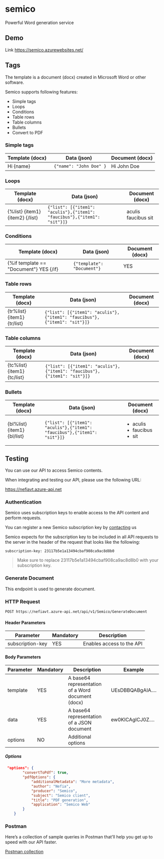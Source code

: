 # semico
Powerful Word generation service

## Demo 
Link https://semico.azurewebsites.net/

## Tags
The template is a document (docx) created in Microsoft Word or other software.

Semico supports following features:
* Simple tags
* Loops
* Conditions
* Table rows
* Table columns
* Bullets
* Convert to PDF

### Simple tags

|Template (docx)|Data (json)|Document (docx)|
|---------------|-----------|---------------|
|Hi {name}| ``` {"name": "John Doe" }```|Hi John Doe|

### Loops

|Template (docx)|Data (json)|Document (docx)|
|---------------|-----------|---------------|
|{%list} {item1} {item2} {/list}| ```{"list": [{"item1": "aculis"},{"item1": "faucibus"},{"item1": "sit"}]}```| aculis faucibus sit|

### Conditions

|Template (docx)|Data (json)|Document (docx)|
|---------------|-----------|---------------|
|{%if template == "Document"} YES {/if}| ```{"template": "Document"}```| YES|


### Table rows

|Template (docx)|Data (json)|Document (docx)|
|---------------|-----------|---------------|
|{tr%list} {item1} {tr/list}| ```{"list": [{"item1": "aculis"},{"item1": "faucibus"},{"item1": "sit"}]}```|  |


### Table columns

|Template (docx)|Data (json)|Document (docx)|
|---------------|-----------|---------------|
|{tc%list} {item1} {tc/list}| ```{"list": [{"item1": "aculis"},{"item1": "faucibus"},{"item1": "sit"}]}```|  |

### Bullets

|Template (docx)|Data (json)|Document (docx)|
|---------------|-----------|---------------|
|{bl%list} {item1} {bl/list}| ```{"list": [{"item1": "aculis"},{"item1": "faucibus"},{"item1": "sit"}]}```| <ul> <li>aculis </li>  <li>faucibus </li>  <li>sit </li> </ul>|



## Testing
You can use our API to access Semico contents.

When integrating and testing our API, please use the following URL:

https://nefiavt.azure-api.net

### Authentication

Semico uses subscription keys to enable access to the API content and perform requests.

You can register a new Semico subscription key by [contacting](https://semico.azurewebsites.net/Contact) us

Semico expects for the subscription key to be included in all API requests to the server in the header of the request that looks like the following:

`subscription-key: 23117b5e1a13494cbaf908ca9ac8d8b0`

> Make sure to replace 23117b5e1a13494cbaf908ca9ac8d8b0 with your subscription key.

### Generate Document

This endpoint is used to generate document.

### HTTP Request

`POST https://nefiavt.azure-api.net/api/v1/Semico/GenerateDocument`

#### Header Parameters

| Parameter | Mandatory | Description |
|-----------|-----------|-------------|
|subscription-key|YES|	Enables access to the API|

#### Body Parameters

| Parameter | Mandatory | Description | Example|
|-----------|-----------|-------------|--------|
|template|YES|	A base64 representation of a Word document (docx)|UEsDBBQABgAIA....|
|data|YES|	A base64 representation of a JSON document|ew0KICAgICJ0Z....|
|options| NO | Additional options| |

##### Options
```json
 "options": {
        "convertToPdf": true,
        "pdfOptions": {
            "additionalMetadata": "More metadata",
            "author": "Nefia",
            "producer": "Semico",
            "subject": "Semico client",
            "title": "PDF generation",
            "application": "Semico Web"
        }
    }

```

### Postman

Here’s a collection of sample queries in Postman that’ll help you get up to speed with our API faster.

[Postman collection](https://semico.azurewebsites.net/postman/Semico.postman_collection.json) 
